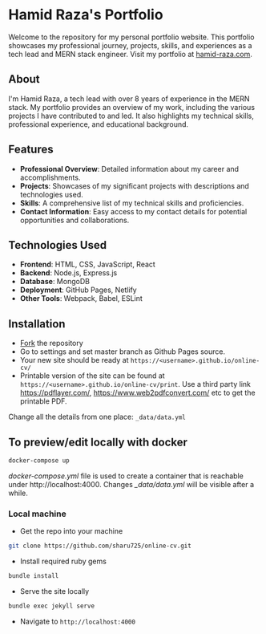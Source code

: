 <!-- @format -->

# Hamid Raza's Portfolio

Welcome to the repository for my personal portfolio website. This portfolio showcases my professional journey, projects, skills, and experiences as a tech lead and MERN stack engineer. Visit my portfolio at [hamid-raza.com](https://hamid-raza.com).

## About

I'm Hamid Raza, a tech lead with over 8 years of experience in the MERN stack. My portfolio provides an overview of my work, including the various projects I have contributed to and led. It also highlights my technical skills, professional experience, and educational background.

## Features

- **Professional Overview**: Detailed information about my career and accomplishments.
- **Projects**: Showcases of my significant projects with descriptions and technologies used.
- **Skills**: A comprehensive list of my technical skills and proficiencies.
- **Contact Information**: Easy access to my contact details for potential opportunities and collaborations.

## Technologies Used

- **Frontend**: HTML, CSS, JavaScript, React
- **Backend**: Node.js, Express.js
- **Database**: MongoDB
- **Deployment**: GitHub Pages, Netlify
- **Other Tools**: Webpack, Babel, ESLint

## Installation

- [Fork](https://github.com/ihamidraza/about-hamid/fork) the repository
- Go to settings and set master branch as Github Pages source.
- Your new site should be ready at `https://<username>.github.io/online-cv/`
- Printable version of the site can be found at `https://<username>.github.io/online-cv/print`. Use a third party link https://pdflayer.com/, https://www.web2pdfconvert.com/ etc to get the printable PDF.

Change all the details from one place: `_data/data.yml`

## To preview/edit locally with docker

```sh
docker-compose up
```

_docker-compose.yml_ file is used to create a container that is reachable under http://localhost:4000.
Changes _\_data/data.yml_ will be visible after a while.

### Local machine

- Get the repo into your machine

```bash
git clone https://github.com/sharu725/online-cv.git
```

- Install required ruby gems

```bash
bundle install
```

- Serve the site locally

```bash
bundle exec jekyll serve
```

- Navigate to `http://localhost:4000`
